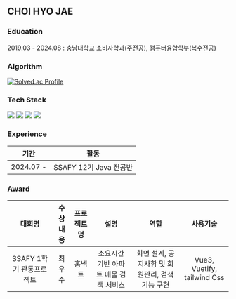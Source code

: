 ## CHOI HYO JAE

### Education
2019.03 - 2024.08 : 충남대학교 소비자학과(주전공), 컴퓨터융합학부(복수전공)

### Algorithm
[![Solved.ac Profile](http://mazassumnida.wtf/api/v2/generate_badge?boj=chj5945)](https://solved.ac/chj5945)

### Tech Stack
<div>
<img src="https://img.shields.io/badge/Spring-6DB33F?style=flat-square&logo=spring&logoColor=green"/>
<img src="https://img.shields.io/badge/SpringBoot-6DB33F?style=flat-square&logo=springboot&logoColor=green"/>
<img src="https://img.shields.io/badge/MySQL-4479A1?style=flat-square&logo=MySQL&logoColor=blue"/>
<img src="https://img.shields.io/badge/Vue.js-4FC08D?style=flat-square&logo=Vue.js&logoColor=green"/>
</div>

### Experience
|기간|활동|
|:-----:|:-----:|
|2024.07 - |SSAFY 12기 Java 전공반|

### Award
|대회명|수상내용|프로젝트명|설명|역할|사용기술|
|:--:|:--:|:--:|:--:|:--:|:--:|
|SSAFY 1학기 관통프로젝트|최우수|홈넥트|소요시간 기반 아파트 매물 검색 서비스|화면 설계, 공지사항 및 회원관리, 검색 기능 구현|Vue3, Vuetify, tailwind Css|

